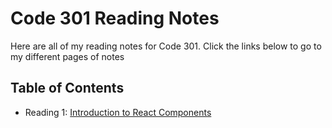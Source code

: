 # Code 301 Reading Notes

Here are all of my reading notes for Code 301. Click the links below to go to my different pages of notes

## Table of Contents

* Reading 1: [Introduction to React Components](/reading01.md)
